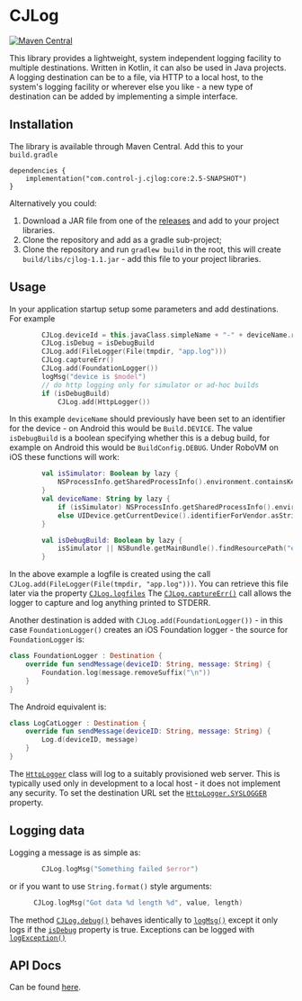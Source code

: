 CJLog
=====

[![Maven Central](https://maven-badges.herokuapp.com/maven-central/com.control-j.cjlog/core/badge.svg)](https://maven-badges.herokuapp.com/maven-central/com.control-j.cjlog/core)

This library provides a lightweight, system independent logging facility to multiple destinations.
Written in Kotlin, it can also be used in Java projects. A logging destination can be to a file, via HTTP to a local host,
to the system's logging facility or wherever else you like - a new type of destination can be added by implementing
a simple interface.

## Installation

The library is available through Maven Central. Add this to your `build.gradle`

````
dependencies {
    implementation("com.control-j.cjlog:core:2.5-SNAPSHOT")
}
````

Alternatively you could:

1. Download a JAR file from one of the [releases](https://github.com/clydebarrow/CJLog/releases) and add to your project libraries.
1. Clone the repository and add as a gradle sub-project;
1. Clone the repository and run `gradlew build` in the root, this will create `build/libs/cjlog-1.1.jar` - add this file to your project libraries.

## Usage

In your application startup setup some parameters and add destinations. For example
````kotlin
        CJLog.deviceId = this.javaClass.simpleName + "-" + deviceName.replace(' ', '_')
        CJLog.isDebug = isDebugBuild
        CJLog.add(FileLogger(File(tmpdir, "app.log")))
        CJLog.captureErr()
        CJLog.add(FoundationLogger())
        logMsg("device is $model")
        // do http logging only for simulator or ad-hoc builds
        if (isDebugBuild)
            CJLog.add(HttpLogger())
````

In this example `deviceName` should previously have been set to an identifier for the device - on Android this
would be `Build.DEVICE`. The value `isDebugBuild` is a boolean
specifying whether this is a debug build, for example on Android this would be `BuildConfig.DEBUG`. Under RoboVM on iOS
these functions will work:

````kotlin
        val isSimulator: Boolean by lazy {
            NSProcessInfo.getSharedProcessInfo().environment.containsKey("SIMULATOR_DEVICE_NAME")
        }
        val deviceName: String by lazy {
            if (isSimulator) NSProcessInfo.getSharedProcessInfo().environment["SIMULATOR_DEVICE_NAME"].toString()
            else UIDevice.getCurrentDevice().identifierForVendor.asString().takeLast(8)
        }

        val isDebugBuild: Boolean by lazy {
            isSimulator || NSBundle.getMainBundle().findResourcePath("embedded", "mobileprovision") != null
        }
````

In the above example a logfile is created using the call `CJLog.add(FileLogger(File(tmpdir, "app.log")))`. You can retrieve
this file later via the property [`CJLog.logfiles`]
The [`CJLog.captureErr()`] call allows the logger to capture and log anything printed to STDERR.

Another destination is added with `CJLog.add(FoundationLogger())` - in this case `FoundationLogger()` creates an iOS
Foundation logger - the source for `FoundationLogger` is:
````kotlin
class FoundationLogger : Destination {
    override fun sendMessage(deviceID: String, message: String) {
        Foundation.log(message.removeSuffix("\n"))
    }
}
````

The Android equivalent is:
````kotlin
class LogCatLogger : Destination {
    override fun sendMessage(deviceID: String, message: String) {
        Log.d(deviceID, message)
    }
}
````

The [`HttpLogger`] class will log to a suitably provisioned web server. This is typically used only in development to a local
host - it does not implement any security. To set the destination URL set the [`HttpLogger.SYSLOGGER`] property.

## Logging data

Logging a message is as simple as:
````kotlin
        CJLog.logMsg("Something failed $error")
````
or if you want to use `String.format()` style arguments:
````kotlin
      CJLog.logMsg("Got data %d length %d", value, length)
````
The method [`CJLog.debug()`] behaves identically to [`logMsg()`] except it only logs if the [`isDebug`] property is true.
Exceptions can be logged with [`logException()`]

## API Docs

Can be found [here](https://clydebarrow.github.io/CJLog/cjlog/index.html). 

[`CJLog.debug()`]:[https://clydebarrow.github.io/CJLog/cjlog/com.controlj.logging/-c-j-log/debug.html]
[`logMsg()`]:[https://clydebarrow.github.io/CJLog/cjlog/com.controlj.logging/-c-j-log/log-msg.html]
[`logException()`]:[https://clydebarrow.github.io/CJLog/cjlog/com.controlj.logging/-c-j-log/log-exception.html]
[`FileLogger`]:[https://clydebarrow.github.io/CJLog/cjlog/com.controlj.logging/-c-j-log/log-exception.html]
[`isDebug`]:[https://clydebarrow.github.io/CJLog/cjlog/com.controlj.logging/-c-j-log/is-debug.html]
[`CJLog.captureErr()`]:[https://clydebarrow.github.io/CJLog/cjlog/com.controlj.logging/-c-j-log/capture-err.html]
[`CJLog.logFiles`]:[https://clydebarrow.github.io/CJLog/cjlog/com.controlj.logging/-c-j-log/log-files.html]
[`FileLogger`]:[https://clydebarrow.github.io/CJLog/cjlog/com.controlj.logging/-c-j-log/-file-logger.html]
[`HttpLogger.SYSLOGGER`]:[https://clydebarrow.github.io/CJLog/cjlog/com.controlj.logging/-http-logger/-s-y-s-l-o-g-g-e-r.html]
[`HttpLogger`]:[https://clydebarrow.github.io/CJLog/cjlog/com.controlj.logging/-http-logger/index.html]

